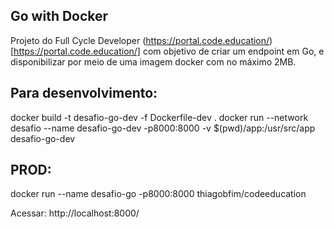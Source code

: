 
## Go with Docker

Projeto do Full Cycle Developer (https://portal.code.education/)[https://portal.code.education/] com objetivo de criar um endpoint em Go,
e disponibilizar por meio de uma imagem docker com no máximo 2MB.

## Para desenvolvimento:

docker build -t desafio-go-dev -f Dockerfile-dev .
docker run --network desafio --name desafio-go-dev -p8000:8000 -v $(pwd)/app:/usr/src/app desafio-go-dev


## PROD:

docker run --name desafio-go -p8000:8000 thiagobfim/codeeducation

Acessar: http://localhost:8000/
